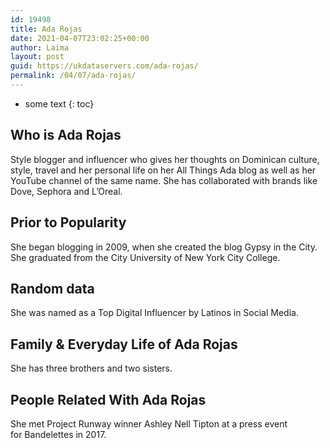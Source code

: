```yaml
---
id: 19498
title: Ada Rojas
date: 2021-04-07T23:02:25+00:00
author: Laima
layout: post
guid: https://ukdataservers.com/ada-rojas/
permalink: /04/07/ada-rojas/
---
```


* some text
{: toc}


## Who is Ada Rojas
                  
                  
                  
Style blogger and influencer who gives her thoughts on Dominican culture, style, travel and her personal life on her All Things Ada blog as well as her YouTube channel of the same name. She has collaborated with brands like Dove, Sephora and L&#8217;Oreal. 
                  
              
            
              
            
                
                
                
## Prior to Popularity
                  
                  
                  
She began blogging in 2009, when she created the blog Gypsy in the City. She graduated from the City University of New York City College.
                  
              
            
              
            
                
                
                
## Random data
                  
                  
                  
She was named as a Top Digital Influencer by Latinos in Social Media.
                  
              
            
              
            
                
                
                
## Family & Everyday Life of Ada Rojas
                  
                  
                  
She has three brothers and two sisters.
                  
              
            
              
            
                
                
                
## People Related With Ada Rojas
                  
                  
                  
She met Project Runway winner Ashley Nell Tipton at a press event for Bandelettes in 2017.
                  
              
            
              
            
                
              
            
              
              
            
            
              
            
          
          
          